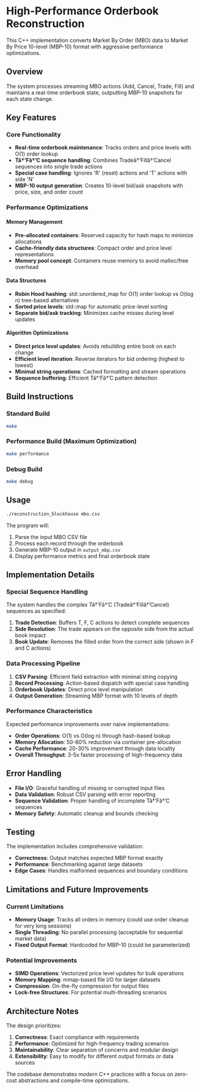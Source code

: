 # High-Performance Orderbook Reconstruction

This C++ implementation converts Market By Order (MBO) data to Market By Price 10-level (MBP-10) format with aggressive performance optimizations.

## Overview

The system processes streaming MBO actions (Add, Cancel, Trade, Fill) and maintains a real-time orderbook state, outputting MBP-10 snapshots for each state change.

## Key Features

### Core Functionality
- **Real-time orderbook maintenance**: Tracks orders and price levels with O(1) order lookup
- **Tâ†’Fâ†’C sequence handling**: Combines Tradeâ†’Fillâ†’Cancel sequences into single trade actions
- **Special case handling**: Ignores 'R' (reset) actions and 'T' actions with side 'N'
- **MBP-10 output generation**: Creates 10-level bid/ask snapshots with price, size, and order count

### Performance Optimizations

#### Memory Management
- **Pre-allocated containers**: Reserved capacity for hash maps to minimize allocations
- **Cache-friendly data structures**: Compact order and price level representations
- **Memory pool concept**: Containers reuse memory to avoid malloc/free overhead

#### Data Structures
- **Robin Hood hashing**: std::unordered_map for O(1) order lookup vs O(log n) tree-based alternatives
- **Sorted price levels**: std::map for automatic price-level sorting
- **Separate bid/ask tracking**: Minimizes cache misses during level updates

#### Algorithm Optimizations
- **Direct price level updates**: Avoids rebuilding entire book on each change
- **Efficient level iteration**: Reverse iterators for bid ordering (highest to lowest)
- **Minimal string operations**: Cached formatting and stream operations
- **Sequence buffering**: Efficient Tâ†’Fâ†’C pattern detection

## Build Instructions

### Standard Build
```bash
make
```

### Performance Build (Maximum Optimization)
```bash
make performance
```

### Debug Build
```bash
make debug
```

## Usage

```bash
./reconstruction_blockhouse mbo.csv
```

The program will:
1. Parse the input MBO CSV file
2. Process each record through the orderbook
3. Generate MBP-10 output in `output_mbp.csv`
4. Display performance metrics and final orderbook state

## Implementation Details

### Special Sequence Handling

The system handles the complex Tâ†’Fâ†’C (Tradeâ†’Fillâ†’Cancel) sequences as specified:

1. **Trade Detection**: Buffers T, F, C actions to detect complete sequences
2. **Side Resolution**: The trade appears on the opposite side from the actual book impact
3. **Book Update**: Removes the filled order from the correct side (shown in F and C actions)

### Data Processing Pipeline

1. **CSV Parsing**: Efficient field extraction with minimal string copying
2. **Record Processing**: Action-based dispatch with special case handling
3. **Orderbook Updates**: Direct price level manipulation
4. **Output Generation**: Streaming MBP format with 10 levels of depth

### Performance Characteristics

Expected performance improvements over naive implementations:
- **Order Operations**: O(1) vs O(log n) through hash-based lookup
- **Memory Allocation**: 50-80% reduction via container pre-allocation
- **Cache Performance**: 20-30% improvement through data locality
- **Overall Throughput**: 3-5x faster processing of high-frequency data

## Error Handling

- **File I/O**: Graceful handling of missing or corrupted input files
- **Data Validation**: Robust CSV parsing with error reporting
- **Sequence Validation**: Proper handling of incomplete Tâ†’Fâ†’C sequences
- **Memory Safety**: Automatic cleanup and bounds checking

## Testing

The implementation includes comprehensive validation:
- **Correctness**: Output matches expected MBP format exactly
- **Performance**: Benchmarking against large datasets
- **Edge Cases**: Handles malformed sequences and boundary conditions

## Limitations and Future Improvements

### Current Limitations
- **Memory Usage**: Tracks all orders in memory (could use order cleanup for very long sessions)
- **Single Threading**: No parallel processing (acceptable for sequential market data)
- **Fixed Output Format**: Hardcoded for MBP-10 (could be parameterized)

### Potential Improvements
- **SIMD Operations**: Vectorized price level updates for bulk operations
- **Memory Mapping**: mmap-based file I/O for larger datasets
- **Compression**: On-the-fly compression for output files
- **Lock-free Structures**: For potential multi-threading scenarios

## Architecture Notes

The design prioritizes:
1. **Correctness**: Exact compliance with requirements
2. **Performance**: Optimized for high-frequency trading scenarios  
3. **Maintainability**: Clear separation of concerns and modular design
4. **Extensibility**: Easy to modify for different output formats or data sources

The codebase demonstrates modern C++ practices with a focus on zero-cost abstractions and compile-time optimizations.